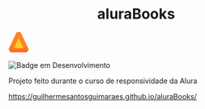 <h1 align="center">aluraBooks</h1>

![Imagem da Alura Books](./img/logo.png)

![Badge em Desenvolvimento](http://img.shields.io/static/v1?label=STATUS&message=CONCLUIDO&color=GREEN&style=for-the-badge)


Projeto feito durante o curso de responsividade da Alura
 

 
 
 
 
 
 
 
 
 https://guilhermesantosguimaraes.github.io/aluraBooks/
